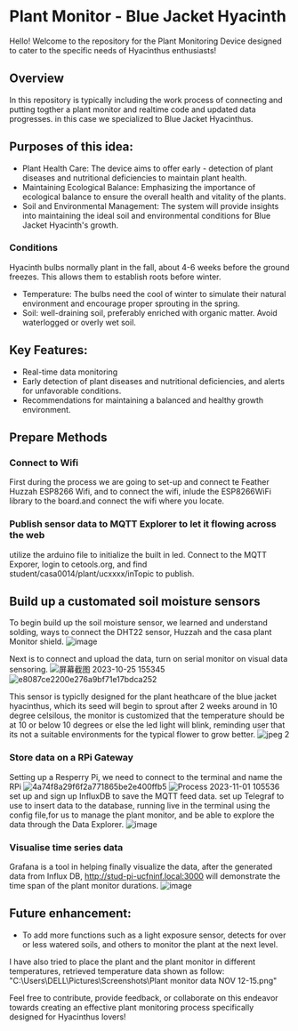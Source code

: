 # Plant Monitor - Blue Jacket Hyacinth
Hello! Welcome to the repository for the Plant Monitoring Device designed to cater to the specific needs of Hyacinthus enthusiasts!

## Overview
In this repository is typically including the work process of connecting and putting togther a plant monitor and realtime code and updated data progresses. in this case we specialized to Blue Jacket Hyacinthus.

## Purposes of this idea:
- Plant Health Care: The device aims to offer early - detection of plant diseases and nutritional deficiencies to maintain plant health.
- Maintaining Ecological Balance: Emphasizing the importance of ecological balance to ensure the overall health and vitality of the plants.
- Soil and Environmental Management: The system will provide insights into maintaining the ideal soil and environmental conditions for Blue Jacket Hyacinth's growth.

### Conditions
Hyacinth bulbs normally plant in the fall, about 4-6 weeks before the ground freezes. This allows them to establish roots before winter.
- Temperature: The bulbs need the cool of winter to simulate their natural environment and encourage proper sprouting in the spring.
- Soil: well-draining soil, preferably enriched with organic matter. Avoid waterlogged or overly wet soil.

## Key Features:
- Real-time data monitoring
- Early detection of plant diseases and nutritional deficiencies, and alerts for unfavorable conditions.
- Recommendations for maintaining a balanced and healthy growth environment.
  
## Prepare Methods
### Connect to Wifi
 First during the process we are going to set-up and connect te Feather Huzzah ESP8266 Wifi, and to connect the wifi, inlude the ESP8266WiFi library to the board.and connect the wifi where you locate.
 
### Publish sensor data to MQTT Explorer to let it flowing across the web
utilize the arduino file to initialize the built in led.
Connect to the MQTT Exporer, login to cetools.org, and find student/casa0014/plant/ucxxxx/inTopic to publish.


## Build up a customated soil moisture sensors
To begin build up the soil moisture sensor, we learned and understand solding, ways to connect the DHT22 sensor, Huzzah and the casa plant Monitor shield. ![image](https://github.com/ucfninf/Plant-monitor-Yuhua-Jin/assets/146268411/3ceefffe-1980-47d2-ad99-79b93fa2bd8b)



Next is to connect and upload the data, turn on serial monitor on visual data sensoring.
![屏幕截图 2023-10-25 155345](https://github.com/ucfninf/Plant-monitor-Yuhua-Jin/assets/146268411/92457c79-5dc9-4206-aaa0-4e6204cc3b73)
 ![e8087ce2200e276a9bf71e17bdca252](https://github.com/ucfninf/Plant-monitor-Yuhua-Jin/assets/146268411/01c5c7df-6ea7-4149-b7bf-d4f5addcfb91)


This sensor is typiclly designed for the plant heathcare of the blue jacket hyacinthus, which its seed will begin to sprout after 2 weeks around in 10 degree celsilous, the monitor is customized that the temperature should be at 10 or below 10 degrees or else the led light will blink, reminding user that its not a suitable environments for the typical flower to grow better.
![jpeg 2](https://github.com/ucfninf/Plant-monitor-Yuhua-Jin/assets/146268411/684100af-ffcc-4f33-8c0e-abe6d78c7d7f)

### Store data on a RPi Gateway
Setting up a Resperry Pi, we need to connect to the terminal and name the RPi
![4a74f8a29f6f2a771865be2e400ffb5](https://github.com/ucfninf/Plant-monitor-Yuhua-Jin/assets/146268411/3bc0ad78-474d-4e24-a791-d25d19ead48e)
![Process 2023-11-01 105536](https://github.com/ucfninf/Plant-monitor-Yuhua-Jin/assets/146268411/a24b5237-5169-4693-8b61-31358b577081)
set up and sign up InfluxDB to save the MQTT feed data.
set up Telegraf  to use to insert data to the database, running live in the terminal using the config file,for us to manage the plant monitor, and be able to explore the data through the Data Explorer.
![image](https://github.com/ucfninf/Plant-monitor-Yuhua-Jin/assets/146268411/390fd620-adc0-4d23-b89d-f7cca004464d)


### Visualise time series data
Grafana is a tool in helping finally visualize the data, after the generated data from Influx DB, http://stud-pi-ucfninf.local:3000 will demonstrate the time span of the plant monitor durations.
![image](https://github.com/ucfninf/Plant-monitor-Yuhua-Jin/assets/146268411/1d08b54b-bcdc-4fd7-af67-36a27e805fe6)



## Future enhancement:
- To add more functions such as a light exposure sensor, detects for over or less watered soils, and others to monitor the plant at the next level.

I have also tried to place the plant and the plant monitor in different temperatures, retrieved temperature data shown as follow:
"C:\Users\DELL\Pictures\Screenshots\Plant monitor data NOV 12-15.png" 

Feel free to contribute, provide feedback, or collaborate on this endeavor towards creating an effective plant monitoring process specifically designed for Hyacinthus lovers!
